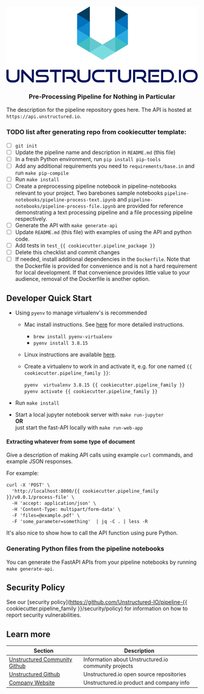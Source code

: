<h3 align="center">
  <img src="img/unstructured_logo.png" height="200">
</h3>

<h3 align="center">
  <p>Pre-Processing Pipeline for Nothing in Particular</p>
</h3>


The description for the pipeline repository goes here.
The API is hosted at `https://api.unstructured.io`.

### TODO list after generating repo from cookiecutter template:

- [ ] `git init`
- [ ] Update the pipeline name and description in `README.md` (this file)
- [ ] In a fresh Python environment, run `pip install pip-tools`
- [ ] Add any additional requirements you need to `requirements/base.in` and run `make pip-compile`
- [ ] Run `make install`
- [ ] Create a preprocessing pipeline notebook in pipeline-notebooks relevant to your project. Two barebones sample notebooks `pipeline-notebooks/pipeline-process-text.ipynb` and `pipeline-notebooks/pipeline-process-file.ipynb` are provided for reference demonstrating a text processing pipeline and a file processing pipeline respectively.
- [ ] Generate the API with `make generate-api`
- [ ] Update `README.md` (this file) with examples of using the API and python code.
- [ ] Add tests in `test_{{ cookiecutter.pipeline_package }}`
- [ ] Delete this checklist and commit changes
- [ ] If needed, install additional dependencies in the `Dockerfile`. Note that the Dockerfile is provided for convenience and is not a hard requirement for local development. If that convenience provides little value to your audience, removal of the Dockerfile is another option.

## Developer Quick Start

* Using `pyenv` to manage virtualenv's is recommended
	* Mac install instructions. See [here](https://github.com/Unstructured-IO/community#mac--homebrew) for more detailed instructions.
		* `brew install pyenv-virtualenv`
	  * `pyenv install 3.8.15`
  * Linux instructions are available [here](https://github.com/Unstructured-IO/community#linux).

  * Create a virtualenv to work in and activate it, e.g. for one named `{{ cookiecutter.pipeline_family }}`:

	`pyenv  virtualenv 3.8.15 {{ cookiecutter.pipeline_family }}` <br />
	`pyenv activate {{ cookiecutter.pipeline_family }}`

* Run `make install`
* Start a local jupyter notebook server with `make run-jupyter` <br />
	**OR** <br />
	just start the fast-API locally with `make run-web-app`

#### Extracting whatever from some type of document

Give a description of making API calls using example `curl` commands, and example JSON responses.

For example:
```
curl -X 'POST' \
  'http://localhost:8000/{{ cookiecutter.pipeline_family }}/v0.0.1/process-file' \
  -H 'accept: application/json' \
  -H 'Content-Type: multipart/form-data' \
  -F 'files=@example.pdf' \
  -F 'some_parameter=something'  | jq -C . | less -R
```

It's also nice to show how to call the API function using pure Python.

### Generating Python files from the pipeline notebooks

You can generate the FastAPI APIs from your pipeline notebooks by running `make generate-api`.

## Security Policy

See our [security policy](https://github.com/Unstructured-IO/pipeline-{{ cookiecutter.pipeline_family }}/security/policy) for
information on how to report security vulnerabilities.

## Learn more

| Section | Description |
|-|-|
| [Unstructured Community Github](https://github.com/Unstructured-IO/community) | Information about Unstructured.io community projects  |
| [Unstructured Github](https://github.com/Unstructured-IO) | Unstructured.io open source repositories |
| [Company Website](https://unstructured.io) | Unstructured.io product and company info |
